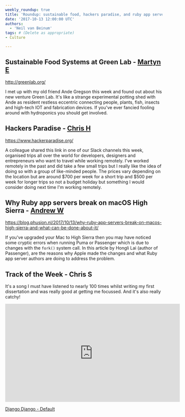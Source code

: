```yaml
---
weekly_roundup: true
title: 'Roundup: sustainable food, hackers paradise, and ruby app servers on macOS High Sierra'
date: '2017-10-13 12:00:00 UTC'
authors:
  - 'Neil van Beinum'
tags: # (Delete as appropriate)
- Culture

---
```


## Sustainable Food Systems at Green Lab - [Martyn E](/team#martyn-evans)

http://greenlab.org/

I met up with my old friend Ande Gregson this week and found out about his new venture Green Lab. It's like a strange experimental potting shed with Ande as resident restless eccentric connecting people, plants, fish, insects and high-tech IOT and fabrication devices. If you've ever fancied fooling around with hydroponics you should get involved.

## Hackers Paradise - [Chris H](/team#chris-holmes)

https://www.hackerparadise.org/

A colleague shared this link in one of our Slack channels this week, organised trips all over the world for developers, designers and entrepreneurs who want to travel while working remotely.
I've worked remotely in the past and did take a few small trips but I really like the idea of doing so with a group of like-minded people. The prices vary depending on the location but are around
$700 per week for a short trip and $500 per week for longer trips so not a budget holiday but something I would consider doing next time I'm working remotely.

## Why Ruby app servers break on macOS High Sierra - [Andrew W](/team#andrew-white)

https://blog.phusion.nl/2017/10/13/why-ruby-app-servers-break-on-macos-high-sierra-and-what-can-be-done-about-it/

If you've upgraded your Mac to High Sierra then you may have noticed some cryptic errors when running Puma or Passenger which is due to changes with the `fork()` system call. In this article by Hongli Lai (author of Passenger), are the reasons why Apple made the changes and what Ruby app server authors are doing to address the problem.

## Track of the Week - Chris S

It's a song I must have listened to nearly 100 times whilst writing my first dissertation and was really good at getting me focussed. And it's also really catchy!

<iframe width="560" height="315" src="https://www.youtube.com/embed/DDjpOrlfh0Y" frameborder="0" allowfullscreen></iframe>

[Django Django - Default](https://www.youtube.com/watch?v=DDjpOrlfh0Y)
